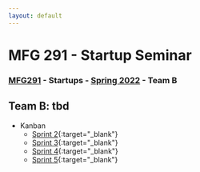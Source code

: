 ```yaml
---
layout: default
---
```


# MFG 291 - Startup Seminar

### [MFG291](../) - Startups - [Spring 2022](./) - Team B

## Team B: tbd

- Kanban
    - [Sprint 2](){:target="_blank"}
    - [Sprint 3](){:target="_blank"}
    - [Sprint 4](){:target="_blank"}
    - [Sprint 5](){:target="_blank"}